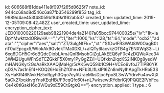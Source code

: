 id: 606688f81dda411e8f097f265d0625f7
note_id: 944cc68ad8d546c6a87fb3546299f853
tag_id: 9989d4ae453f48059bf849a1f62ab537
created_time: 
updated_time: 2019-12-05T09:08:42.482Z
user_created_time: 
user_updated_time: 
encryption_cipher_text: JED010000220129aeb98221904de4a21407a05bcc974400025e{"iv":"1It+laDpYMwkttzdORiwHA==","v":1,"iter":1000,"ks":128,"ts":64,"mode":"ocb2","adata":"","cipher":"aes","salt":"ZT/3ulgNfFk=","ct":"SfDwIFR3WAt8W0OagB0tnT0uiEpcgx5/WIokAk9GvIekTMa0DXL/+alQTy6IacvkzOTB4g7ENXWqS3i+Li6xg6DGH5Or6oBQdcDiobLAmJQnRMsohGiZgLAkEEQ6yF0c4zDQWaXee343WM2UguWFnSdTEZGkkF5X0my1PyGgZZ/I+UQfxkn2iqcKS2iNKOg8yedWmHANGKyr2GsAaRkXAAQjMaHgr5rAK5wQ59ib1C9H+VCEo9vfoJ7TlPB6YKqD3/v7as1nEf4+KOQ26HdEhZfOhe+NFb3Ll1LklPI6Zn8mNyIhApgTkHRoE3SXyHaKR46FAvkHz5nRgyh3Qqo7cyAUraeMksDjocFpo8L3wWYdrvFu4owXjX5aCk27pqkkvgYnsKEqHB//F9cqQfc60t+nL7wksewtRYdbrlGj9PQQE2P/bFcaCe4k0tlGakH6q3V/Qu9xE59CtGtgkQ=="}
encryption_applied: 1
type_: 6